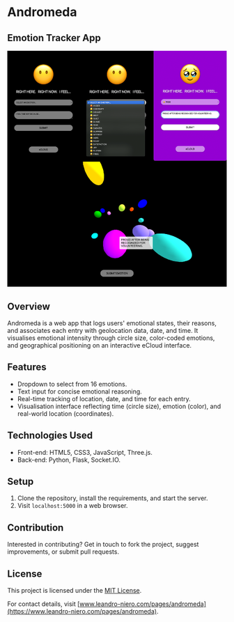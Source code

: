 # Andromeda

## Emotion Tracker App

![banner](/static/banner.png)

## Overview

Andromeda is a web app that logs users' emotional states, their reasons, and associates each entry with geolocation data, date, and time. It visualises emotional intensity through circle size, color-coded emotions, and geographical positioning on an interactive eCloud interface.

## Features

- Dropdown to select from 16 emotions.
- Text input for concise emotional reasoning.
- Real-time tracking of location, date, and time for each entry.
- Visualisation interface reflecting time (circle size), emotion (color), and real-world location (coordinates).

## Technologies Used

- Front-end: HTML5, CSS3, JavaScript, Three.js.
- Back-end: Python, Flask, Socket.IO.

## Setup

1. Clone the repository, install the requirements, and start the server.
2. Visit `localhost:5000` in a web browser.

## Contribution

Interested in contributing? Get in touch to fork the project, suggest improvements, or submit pull requests.

## License

This project is licensed under the [MIT License](LICENSE).

For contact details, visit [www.leandro-niero.com/pages/andromeda](https://www.leandro-niero.com/pages/andromeda).
